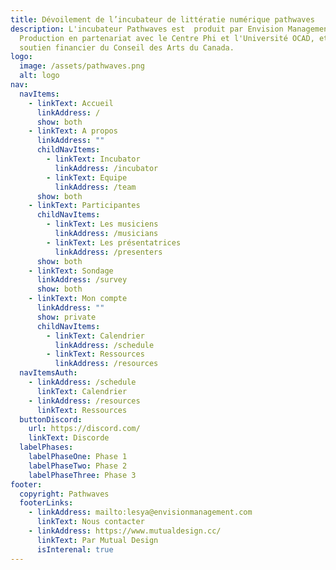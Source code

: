 ```yaml
---
title: Dévoilement de l’incubateur de littératie numérique pathwaves
description: L'incubateur Pathwaves est  produit par Envision Management &
  Production en partenariat avec le Centre Phi et l'Université OCAD, et avec le
  soutien financier du Conseil des Arts du Canada.
logo:
  image: /assets/pathwaves.png
  alt: logo
nav:
  navItems:
    - linkText: Accueil
      linkAddress: /
      show: both
    - linkText: A propos
      linkAddress: ""
      childNavItems:
        - linkText: Incubator
          linkAddress: /incubator
        - linkText: Equipe
          linkAddress: /team
      show: both
    - linkText: Participantes
      childNavItems:
        - linkText: Les musiciens
          linkAddress: /musicians
        - linkText: Les présentatrices
          linkAddress: /presenters
      show: both
    - linkText: Sondage
      linkAddress: /survey
      show: both
    - linkText: Mon compte
      linkAddress: ""
      show: private
      childNavItems:
        - linkText: Calendrier
          linkAddress: /schedule
        - linkText: Ressources
          linkAddress: /resources
  navItemsAuth:
    - linkAddress: /schedule
      linkText: Calendrier
    - linkAddress: /resources
      linkText: Ressources
  buttonDiscord:
    url: https://discord.com/
    linkText: Discorde
  labelPhases:
    labelPhaseOne: Phase 1
    labelPhaseTwo: Phase 2
    labelPhaseThree: Phase 3
footer:
  copyright: Pathwaves
  footerLinks:
    - linkAddress: mailto:lesya@envisionmanagement.com
      linkText: Nous contacter
    - linkAddress: https://www.mutualdesign.cc/
      linkText: Par Mutual Design
      isInterenal: true
---
```

